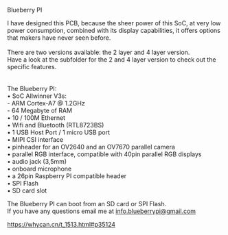 Blueberry PI

I have designed this PCB, because the sheer power of this SoC, at very low power consumption, combined with its display capabilities, it offers options that makers have never seen before.<br> 
<br>
There are two versions available: the 2 layer and 4 layer version.<br> 
Have a look at the subfolder for the 2 and 4 layer version to check out the specific features.<br>
<br>
<br>
The Blueberry PI:<br>
• SoC Allwinner V3s:<br>
	- ARM Cortex-A7 @ 1.2GHz<br>
	- 64 Megabyte of RAM<br>
•	10 / 100M Ethernet <br>
•	Wifi and Bluetooth (RTL8723BS)  <br>
•	1 USB Host Port / 1 micro USB port <br> 
•	MIPI CSI interface<br>
•	pinheader for an OV2640 and an OV7670 parallel camera<br>
•	parallel RGB interface, compatible with 40pin parallel RGB displays<br>
•	audio jack (3,5mm)<br>
•	onboard microphone<br>
•	a 26pin Raspberry PI compatible header<br>
•	SPI Flash <br>
•	SD card slot<br>

The Blueberry PI can boot from an SD card or SPI Flash. <br>
If you have any questions email me at info.blueberrypi@gmail.com

https://whycan.cn/t_1513.html#p35124
